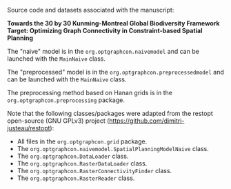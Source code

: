 Source code and datasets associated with the manuscript:

**Towards the 30 by 30 Kunming-Montreal Global Biodiversity Framework Target:
Optimizing Graph Connectivity in Constraint-based Spatial Planning**

The "naive" model is in the `org.optgraphcon.naivemodel` and can be launched with the `MainNaive` class.

The "preprocessed" model is in the `org.optgraphcon.preprocessedmodel` and can be launched with the `MainNaive` class.

The preprocessing method based on Hanan grids is in the `org.optgraphcon.preprocessing` package.

Note that the following classes/packages were adapted from the restopt open-source (GNU GPLv3) project (https://github.com/dimitri-justeau/restopt):

- All files in the `org.optgraphcon.grid` package.
- The `org.optgraphcon.naivemodel.SpatialPlanningModelNaive` class.
- The `org.optgraphcon.DataLoader` class.
- The `org.optgraphcon.RasterDataLoader` class.
- The `org.optgraphcon.RasterConnectivityFinder` class.
- The `org.optgraphcon.RasterReader` class.
